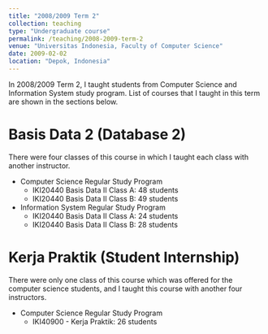```yaml
---
title: "2008/2009 Term 2"
collection: teaching
type: "Undergraduate course"
permalink: /teaching/2008-2009-term-2
venue: "Universitas Indonesia, Faculty of Computer Science"
date: 2009-02-02
location: "Depok, Indonesia"
---
```


In 2008/2009 Term 2, I taught students from Computer Science and Information System study program.  List of courses that
I taught in this term are shown in the sections below.

Basis Data 2 (Database 2)
======
There were four classes of this course in which I taught each class with another instructor.
* Computer Science Regular Study Program
    * IKI20440 Basis Data II Class A: 48 students
    * IKI20440 Basis Data II Class B: 49 students
* Information System Regular Study Program
    * IKI20440 Basis Data II Class A: 24 students
    * IKI20440 Basis Data II Class B: 28 students


Kerja Praktik (Student Internship)
======
There were only one class of this course which was offered for the computer science students, and I taught this course 
with another four instructors.
* Computer Science Regular Study Program
    * IKI40900 - Kerja Praktik: 26 students